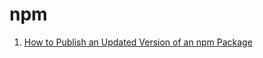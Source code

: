 # npm

1. [How to Publish an Updated Version of an npm Package](https://cloudfour.com/thinks/how-to-publish-an-updated-version-of-an-npm-package/)